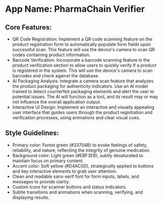 # **App Name**: PharmaChain Verifier

## Core Features:

- QR Code Registration: Implement a QR code scanning feature on the product registration form to automatically populate form fields upon successful scan. This feature will use the device's camera to scan QR codes containing product information.
- Barcode Verification: Incorporate a barcode scanning feature in the product verification section to allow users to quickly verify if a product is registered in the system. This will use the device's camera to scan barcodes and check against the database.
- AI Packaging Analysis: Integrate a camera scan feature that analyzes the product packaging for authenticity indicators. Use an AI model trained to detect counterfeit packaging elements and alert the user to potential issues. The AI will function as a tool, and its result may or may not influence the overall application output.
- Interactive UI Design: Implement an interactive and visually appealing user interface that guides users through the product registration and verification processes, using animations and clear visual cues.

## Style Guidelines:

- Primary color: Forest green (#33704B) to evoke feelings of safety, reliability, and nature, reflecting the integrity of genuine medication. 
- Background color: Light green (#EBF3EB), subtly desaturated to maintain focus on primary content.
- Accent color: Soft yellow (#D4AC0D), strategically applied to buttons and key interactive elements to grab user attention.
- Clean and readable sans-serif font for form inputs, labels, and messages to provide clarity. 
- Custom icons for scanner buttons and status indicators.
- Subtle transitions and animations when scanning, verifying, and displaying results.